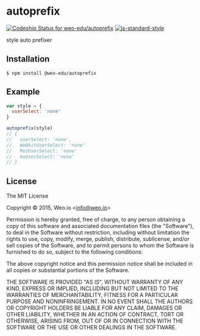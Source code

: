 
# autoprefix

[ ![Codeship Status for weo-edu/autoprefix](https://img.shields.io/codeship/f36ec0a0-f5e9-0132-fc07-764c17a205db/master.svg)](https://codeship.com/projects/85904) [![js-standard-style](https://img.shields.io/badge/code%20style-standard-brightgreen.svg?style=flat)](https://github.com/feross/standard)

style auto prefixer

## Installation

    $ npm install @weo-edu/autoprefix


## Example

```js
var style = {
  userSelect: 'none'
}

autoprefix(style)
// {
//   userSelect: 'none', 
//   WebkitUserSelect: 'none'
//   MozUserSelect: 'none'
//   msUserSelect: 'none'
// }

```

## License

The MIT License

Copyright &copy; 2015, Weo.io &lt;info@weo.io&gt;

Permission is hereby granted, free of charge, to any person obtaining a copy of this software and associated documentation files (the "Software"), to deal in the Software without restriction, including without limitation the rights to use, copy, modify, merge, publish, distribute, sublicense, and/or sell copies of the Software, and to permit persons to whom the Software is furnished to do so, subject to the following conditions:

The above copyright notice and this permission notice shall be included in all copies or substantial portions of the Software.

THE SOFTWARE IS PROVIDED "AS IS", WITHOUT WARRANTY OF ANY KIND, EXPRESS OR IMPLIED, INCLUDING BUT NOT LIMITED TO THE WARRANTIES OF MERCHANTABILITY, FITNESS FOR A PARTICULAR PURPOSE AND NONINFRINGEMENT. IN NO EVENT SHALL THE AUTHORS OR COPYRIGHT HOLDERS BE LIABLE FOR ANY CLAIM, DAMAGES OR OTHER LIABILITY, WHETHER IN AN ACTION OF CONTRACT, TORT OR OTHERWISE, ARISING FROM, OUT OF OR IN CONNECTION WITH THE SOFTWARE OR THE USE OR OTHER DEALINGS IN THE SOFTWARE.
